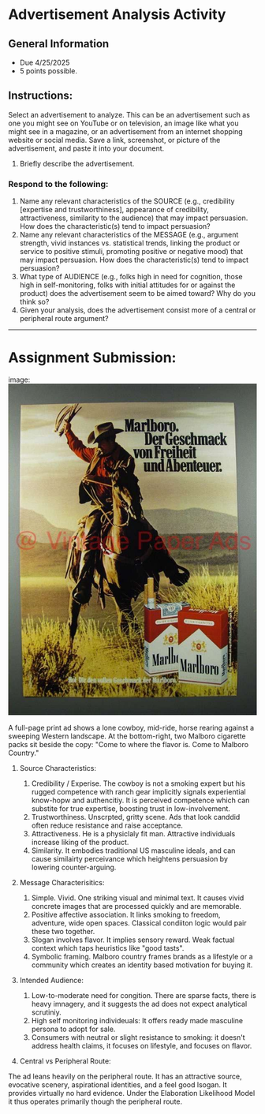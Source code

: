 # Advertisement Analysis Activity 

## General Information 

- Due 4/25/2025
- 5 points possible. 
  
## Instructions: 

Select an advertisement to analyze. This can be an advertisement such as one you might see on YouTube or on television, an image like what you might see in a magazine, or an advertisement from an internet shopping website or social media. Save a link, screenshot, or picture of the advertisement, and paste it into your document.

1. Briefly describe the advertisement.

### Respond to the following:

1. Name any relevant characteristics of the SOURCE (e.g., credibility [expertise and trustworthiness], appearance of credibility, attractiveness, similarity to the audience) that may impact persuasion. How does the characteristic(s) tend to impact persuasion?
2. Name any relevant characteristics of the MESSAGE (e.g., argument strength, vivid instances vs. statistical trends, linking the product or service to positive stimuli, promoting positive or negative mood) that may impact persuasion. How does the characteristic(s) tend to impact persuasion?
3. What type of AUDIENCE (e.g., folks high in need for cognition, those high in self-monitoring, folks with initial attitudes for or against the product) does the advertisement seem to be aimed toward? Why do you think so?
4. Given your analysis, does the advertisement consist more of a central or peripheral route argument?

---

# Assignment Submission:  

image:
![1977 Malboro Cigarette Ad](malboroad.jpg)


A full-page print ad shows a lone cowboy, mid-ride, horse rearing against a sweeping Western landscape. At the bottom-right, two Malboro cigarette packs sit beside the copy: "Come to where the flavor is. Come to Malboro Country."

1. Source Characteristics:
    1. Credibility / Experise. The cowboy is not a smoking expert but his rugged competence with ranch gear implicitly signals experiential know-hopw and authencitiy. It is perceived competence which can substite for true expertise, boosting trust in low-involvement.
    2. Trustworthiness. Unscrpted, gritty scene. Ads that look canddid often reduce resistance and raise acceptance.
    3. Attractiveness. He is a physiclaly fit man. Attractive individuals increase liking of the product.
    4. Similarity. It embodies traditional US masculine ideals, and can cause similairty perceivance which heightens persuasion by lowering counter-arguing. 
       
2. Message Characterisitics:
    1. Simple. Vivid. One striking visual and minimal text. It causes vivid concrete images that are processed quickly and are memorable.
    2. Positive affective association. It links smoking to freedom, adventure, wide open spaces. Classical condiiton logic would pair these two together.
    3. Slogan involves flavor. It implies sensory reward. Weak factual context which taps heuristics like "good tasts".
    4. Symbolic framing. Malboro country frames brands as a lifestyle or a community which creates an identity based motivation for buying it. 
       
3. Intended Audience:
    1. Low-to-moderate need for congition. There are sparse facts, there is heavy imnagery, and it suggests the ad does not expect analytical scrutiniy.
    2. High self monitoring individeuals: It offers ready made masculine persona to adopt for sale.
    3. Consumers with neutral or slight resistance to smoking: it doesn't address health claims, it focuses on lifestyle, and focuses on flavor.

4. Central vs Peripheral Route:

The ad leans heavily on the peripheral route. It has an attractive source, evocative scenery, aspirational identities, and a feel good lsogan. It provides virtually no hard evidence. Under the Elaboration Likelihood Model it thus operates primarily though the peripheral route. 
    
